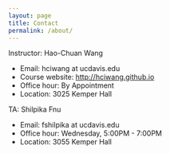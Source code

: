 ```yaml
---
layout: page
title: Contact
permalink: /about/
---
```


Instructor: Hao-Chuan Wang 
- Email: hciwang at ucdavis.edu
- Course website: http://hciwang.github.io 
- Office hour: By Appointment
- Location: 3025 Kemper Hall

TA: Shilpika Fnu
- Email: fshilpika at ucdavis.edu
- Office hour: Wednesday, 5:00PM - 7:00PM
- Location: 3055 Kemper Hall 

